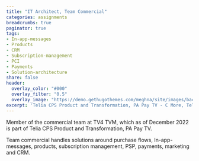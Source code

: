 ```yaml
---
title: "IT Architect, Team Commercial"
categories: assignments
breadcrumbs: true
paginator: true
tags:
- In-app-messages
- Products
- CRM
- Subscription-management
- PCI
- Payments
- Solution-architecture
share: false
header:
  overlay_color: "#000"
  overlay_filter: "0.5"
  overlay_image: "https://demo.gethugothemes.com/meghna/site/images/backgrounds/hero-area.jpg"
excerpt: 'Telia CPS Product and Transformation, PA Pay TV - C More, Telia play, 2022 - Ongoing'
---
```

Member of the commercial team at TV4 TVM, which as of December 2022 is part of Telia CPS Product and Transformation, PA Pay TV.

Team commercial handles solutions around purchase flows, In-app-messages, products, subscription management, PSP, payments, marketing and CRM.
 
